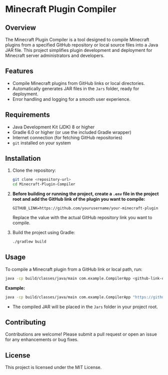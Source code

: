 # Minecraft Plugin Compiler

## Overview
The Minecraft Plugin Compiler is a tool designed to compile Minecraft plugins from a specified GitHub repository or local source files into a Java JAR file. This project simplifies plugin development and deployment for Minecraft server administrators and developers.

## Features
- Compile Minecraft plugins from GitHub links or local directories.
- Automatically generates JAR files in the `Jars` folder, ready for deployment.
- Error handling and logging for a smooth user experience.

## Requirements
- Java Development Kit (JDK) 8 or higher
- Gradle 6.0 or higher (or use the included Gradle wrapper)
- Internet connection (for fetching GitHub repositories)
- `git` installed on your system

## Installation
1. Clone the repository:
   ```sh
   git clone <repository-url>
   cd Minecraft-Plugin-Compiler
   ```
2. **Before building or running the project, create a `.env` file in the project root and add the GitHub link of the plugin you want to compile:**
   ```
   GITHUB_LINK=https://github.com/yourusername/your-minecraft-plugin
   ```
   Replace the value with the actual GitHub repository link you want to compile.

3. Build the project using Gradle:
   ```sh
   ./gradlew build
   ```

## Usage

To compile a Minecraft plugin from a GitHub link or local path, run:

```sh
java -cp build/classes/java/main com.example.CompilerApp <github-link-or-local-path>
```

**Example:**
```sh
java -cp build/classes/java/main com.example.CompilerApp "https://github.com/PlayPro/CoreProtect"
```

- The compiled JAR will be placed in the `Jars` folder in your project root.

## Contributing
Contributions are welcome! Please submit a pull request or open an issue for any enhancements or bug fixes.

## License
This project is licensed under the MIT License.
